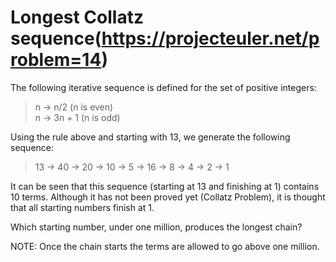 # Longest Collatz sequence(https://projecteuler.net/problem=14)

The following iterative sequence is defined for the set of positive integers:

>	n → n/2 (n is even)  
>	n → 3n + 1 (n is odd)

Using the rule above and starting with 13, we generate the following sequence:

>	13 → 40 → 20 → 10 → 5 → 16 → 8 → 4 → 2 → 1

It can be seen that this sequence (starting at 13 and finishing at 1) contains
10 terms. Although it has not been proved yet (Collatz Problem), it is thought
that all starting numbers finish at 1.

Which starting number, under one million, produces the longest chain?

NOTE: Once the chain starts the terms are allowed to go above one million.
